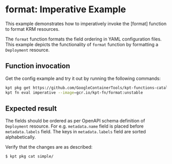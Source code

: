 # format: Imperative Example

This example demonstrates how to imperatively invoke the [format] function to
format KRM resources.

The `format` function formats the field ordering in YAML configuration files.
This example depicts the functionality of `format` function by formatting a
`Deployment` resource.

## Function invocation

Get the config example and try it out by running the following commands:

```sh
kpt pkg get https://github.com/GoogleContainerTools/kpt-functions-catalog.git/examples/format/imperative .
kpt fn eval imperative --image=gcr.io/kpt-fn/format:unstable
```

## Expected result

The fields should be ordered as per OpenAPI schema definition of `Deployment`
resource. For e.g. `metadata.name` field is placed before `metadata.labels`
field. The keys in `metadata.labels` field are sorted alphabetically.

Verify that the changes are as described:

```sh
$ kpt pkg cat simple/
```
